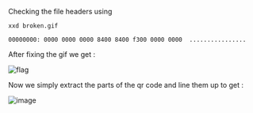 Checking the file headers using 

```
xxd broken.gif
```

```
00000000: 0000 0000 0000 8400 8400 f300 0000 0000  ................
```

After fixing the gif we get :



![flag](https://github.com/fodhil-ben/alphabit_mini_ctf/assets/123596322/6e878054-3dce-4f53-a2f4-aa8bab5e428a)


Now we simply extract the parts of the qr code and line them up to get : 

![image](https://github.com/fodhil-ben/alphabit_mini_ctf/assets/123596322/11658be6-4f71-4ca3-af48-9263ef9ef116)
